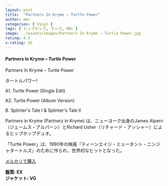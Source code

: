 ```yaml
---
layout: post
title:  "Partners In Kryme – Turtle Power"
author: mmr
categories: [ Vinyl ]
tags: [ ヒップホップ, ラップ, 90s ]
image: ../assets/images/Partners In Kryme – Turtle Power.jpg
rating: 4.5
v-rating: VG
---
```


#### Partners In Kryme – Turtle Power

Partners In Kryme – Turtle Power

タートルパワー!

A1. Turtle Power (Single Edit)

A2. Turtle Power (Album Version)

B. Splinter's Tale I & Splinter's Tale II

Partners in Kryme (Partnerz in Kryme) は、ニューヨーク出身のJames Alpern（ジェームス・アルパーン）とRichard Usher（リチャード・アッシャー）によるヒップホップデュオ。

「Turtle Power」は、1990年の映画『ティーンエイジ・ミュータント・ニンジャタートルズ』のために作られ、世界的なヒットとなった。

[メルカリで購入](https://jp.mercari.com/item/m18653257795?afid=6142608987)

<div class="mt-4 mb-4 d-flex align-items-center">
<strong class="mr-1">盤質: EX</strong>
</div>
<div class="mt-4 mb-4 d-flex align-items-center">
<strong class="mr-1">ジャケット: VG</strong>
</div>
